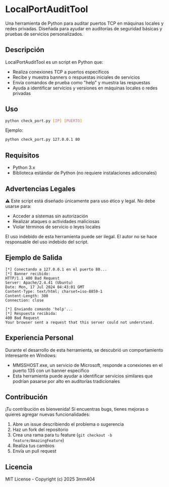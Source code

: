 # LocalPortAuditTool

Una herramienta de Python para auditar puertos TCP en máquinas locales y redes privadas. Diseñada para ayudar en auditorías de seguridad básicas y pruebas de servicios personalizados.

## Descripción

LocalPortAuditTool es un script en Python que:
- Realiza conexiones TCP a puertos específicos
- Recibe y muestra banners o respuestas iniciales de servicios
- Envía comandos de prueba como "help" y muestra las respuestas
- Ayuda a identificar servicios y versiones en máquinas locales o redes privadas

## Uso

```bash
python check_port.py [IP] [PUERTO]
```

Ejemplo:
```bash
python check_port.py 127.0.0.1 80
```

## Requisitos

- Python 3.x
- Biblioteca estándar de Python (no requiere instalaciones adicionales)

## Advertencias Legales

⚠️ Este script está diseñado únicamente para uso ético y legal. No debe usarse para:
- Acceder a sistemas sin autorización
- Realizar ataques o actividades maliciosas
- Violar términos de servicio o leyes locales

El uso indebido de esta herramienta puede ser ilegal. El autor no se hace responsable del uso indebido del script.

## Ejemplo de Salida

```
[*] Conectando a 127.0.0.1 en el puerto 80...
[*] Banner recibido:
HTTP/1.1 400 Bad Request
Server: Apache/2.4.41 (Ubuntu)
Date: Mon, 17 Jul 2024 04:43:01 GMT
Content-Type: text/html; charset=iso-8859-1
Content-Length: 300
Connection: close

[*] Enviando comando 'help'...
[*] Respuesta recibida:
400 Bad Request
Your browser sent a request that this server could not understand.
```

## Experiencia Personal

Durante el desarrollo de esta herramienta, se descubrió un comportamiento interesante en Windows:
- MMSSHOST.exe, un servicio de Microsoft, responde a conexiones en el puerto 135 con un banner específico
- Esta herramienta puede ayudar a identificar servicios similares que podrían pasarse por alto en auditorías tradicionales

## Contribución

¡Tu contribución es bienvenida! Si encuentras bugs, tienes mejoras o quieres agregar nuevas funcionalidades:

1. Abre un issue describiendo el problema o sugerencia
2. Haz un fork del repositorio
3. Crea una rama para tu feature (`git checkout -b feature/AmazingFeature`)
4. Realiza tus cambios
5. Envía un pull request

## Licencia

MIT License - Copyright (c) 2025 3mm404

